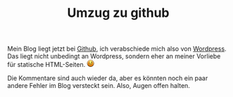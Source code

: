 ﻿---
layout: post
title: Umzug zu github
---
Mein Blog liegt jetzt bei [Github][0], ich verabschiede mich also von [Wordpress][1]. Das liegt nicht unbedingt an Wordpress, sondern eher an meiner Vorliebe für statische HTML-Seiten. ![;-)](/img/emotes/face-wink.png)

Die Kommentare sind auch wieder da, aber es könnten noch ein paar andere Fehler im Blog versteckt sein. Also, Augen offen halten.

[0]: http://github.com
[1]: http://wordpress.org

